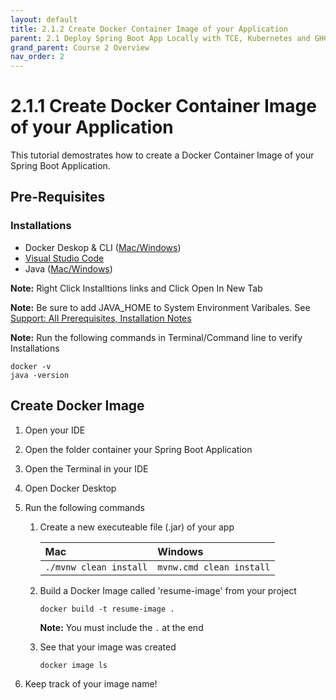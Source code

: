 ```yaml
---
layout: default
title: 2.1.2 Create Docker Container Image of your Application
parent: 2.1 Deploy Spring Boot App Locally with TCE, Kubernetes and GHCR
grand_parent: Course 2 Overview
nav_order: 2
---
```

# 2.1.1 Create Docker Container Image of your Application
This tutorial demostrates how to create a Docker Container Image of your Spring Boot Application.

## Pre-Requisites
### Installations
* Docker Deskop & CLI ([Mac](https://docs.docker.com/desktop/install/mac-install/)[/Windows](https://docs.docker.com/desktop/install/windows-install/))
* [Visual Studio Code](https://code.visualstudio.com/download)
* Java ([Mac](https://www.oracle.com/java/technologies/downloads/#jdk19-mac)[/Windows](https://www.oracle.com/java/technologies/downloads/#jdk19-windows))

**Note:** Right Click Installtions links and Click Open In New Tab

**Note:** Be sure to add JAVA_HOME to System Environment Varibales. See [Support: All Prerequisites, Installation Notes](/CloudWebDevelopment/4_1_template.html#installaion-notes)

**Note:** Run the following commands in Terminal/Command line to verify Installations
```
docker -v
java -version
```

## Create Docker Image
1. Open your IDE
2. Open the folder container your Spring Boot Application
3. Open the Terminal in your IDE
4. Open Docker Desktop
5. Run the following commands
    1. Create a new executeable file (.jar) of your app 
    
        | Mac        | Windows          |
        |:-------------|:------------------|
        | `./mvnw clean install`           | `mvnw.cmd clean install`|

    2. Build a Docker Image called 'resume-image' from your project 
    
        ```
        docker build -t resume-image . 
        ```
        **Note:** You must include the `.` at the end

    3. See that your image was created
        ```
        docker image ls
        ```

5. Keep track of your image name!

